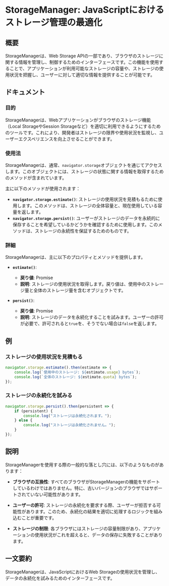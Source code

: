 <!--
Meta Description: # StorageManager: JavaScriptにおけるストレージ管理の最適化 ## 概要 StorageManagerは、Web Storage APIの一部であり、ブラウザのストレージに関する情報を管理し、制御するためのインターフェースです。この機能を使用することで、アプリケーションが利...
Meta Keywords: storage, estimate, storagemanagerは, navigator, console
-->

# StorageManager: JavaScriptにおけるストレージ管理の最適化

## 概要
StorageManagerは、Web Storage APIの一部であり、ブラウザのストレージに関する情報を管理し、制御するためのインターフェースです。この機能を使用することで、アプリケーションが利用可能なストレージの容量や、ストレージの使用状況を把握し、ユーザーに対して適切な情報を提供することが可能です。

## ドキュメント

### 目的
StorageManagerは、Webアプリケーションがブラウザのストレージ機能（Local StorageやSession Storageなど）を適切に利用できるようにするためのツールです。これにより、開発者はストレージの限界や使用状況を監視し、ユーザーエクスペリエンスを向上させることができます。

### 使用法
StorageManagerは、通常、`navigator.storage`オブジェクトを通じてアクセスします。このオブジェクトには、ストレージの状態に関する情報を取得するためのメソッドが含まれています。

主に以下のメソッドが使用されます：

- **`navigator.storage.estimate()`**: ストレージの使用状況を見積もるために使用します。このメソッドは、ストレージの全体容量と、現在使用している容量を返します。
- **`navigator.storage.persist()`**: ユーザーがストレージのデータを永続的に保存することを希望しているかどうかを確認するために使用します。このメソッドは、ストレージの永続性を保証するためのものです。

### 詳細
StorageManagerは、主に以下のプロパティとメソッドを提供します。

- **`estimate()`**: 
  - **戻り値**: Promise
  - **説明**: ストレージの使用状況を取得します。戻り値は、使用中のストレージ量と全体のストレージ量を含むオブジェクトです。

- **`persist()`**: 
  - **戻り値**: Promise
  - **説明**: ストレージのデータを永続化することを試みます。ユーザーの許可が必要で、許可されると`true`を、そうでない場合は`false`を返します。

## 例

### ストレージの使用状況を見積もる
```javascript
navigator.storage.estimate().then(estimate => {
    console.log(`使用中のストレージ: ${estimate.usage} bytes`);
    console.log(`全体のストレージ: ${estimate.quota} bytes`);
});
```

### ストレージの永続化を試みる
```javascript
navigator.storage.persist().then(persistent => {
    if (persistent) {
        console.log("ストレージは永続化されます。");
    } else {
        console.log("ストレージは永続化されません。");
    }
});
```

## 説明
StorageManagerを使用する際の一般的な落とし穴には、以下のようなものがあります：

- **ブラウザの互換性**: すべてのブラウザがStorageManagerの機能をサポートしているわけではありません。特に、古いバージョンのブラウザではサポートされていない可能性があります。
  
- **ユーザーの許可**: ストレージの永続化を要求する際、ユーザーが拒否する可能性があります。このため、永続化の結果を適切に処理するロジックを組み込むことが重要です。

- **ストレージの制限**: 各ブラウザにはストレージの容量制限があり、アプリケーションの使用状況がこれを超えると、データの保存に失敗することがあります。

## 一文要約
StorageManagerは、JavaScriptにおけるWeb Storageの使用状況を管理し、データの永続化を試みるためのインターフェースです。
